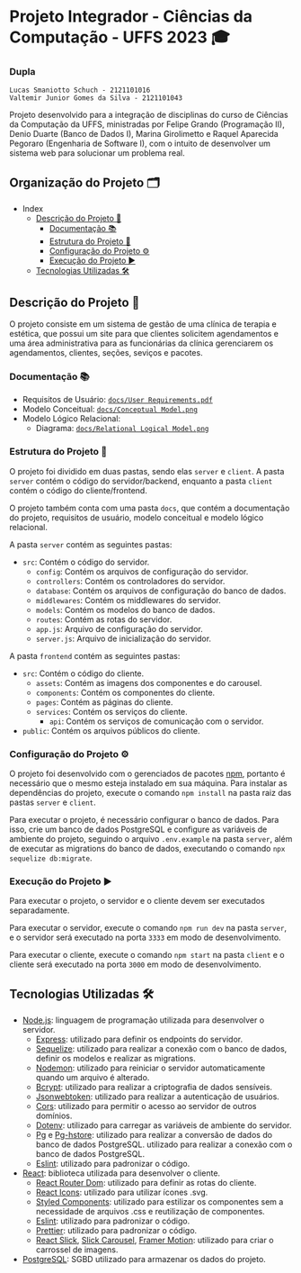 # Projeto Integrador  - Ciências da Computação - UFFS 2023 🎓
### Dupla
`Lucas Smaniotto Schuch - 2121101016` <br>
`Valtemir Junior Gomes da Silva - 2121101043`

Projeto desenvolvido para a integração de disciplinas do curso de Ciências da Computação da UFFS, ministradas por Felipe Grando (Programação II), Denio Duarte (Banco de Dados I), Marina Girolimetto e Raquel Aparecida Pegoraro (Engenharia de Software I), com o intuito de desenvolver um sistema web para solucionar um problema real.

## Organização do Projeto 🗂️

- Index 
  - [Descrição do Projeto 📝](#descrição-do-projeto-)
    - [Documentação 📚](#documentação-)
    - [Estrutura do Projeto 📁](#estrutura-do-projeto-)
    - [Configuração do Projeto ⚙️](#configuração-do-projeto-)
    - [Execução do Projeto ▶️](#execução-e-exaecução-)
  - [Tecnologias Utilizadas 🛠️](#tecnologias-utilizadas-)
## Descrição do Projeto 📝
O projeto consiste em um sistema de gestão de uma clínica de terapia e estética, que possui um site para que clientes solicitem agendamentos e uma área administrativa para as funcionárias da clínica gerenciarem os agendamentos, clientes, seções, seviços e pacotes.
  
### Documentação 📚
- Requisitos de Usuário: [`docs/User Requirements.pdf`](https://github.com/ValtemirJr/ProjetoIntegrador/blob/main/docs/User%20Requirements.pdf)
- Modelo Conceitual: [`docs/Conceptual Model.png`](https://github.com/ValtemirJr/ProjetoIntegrador/blob/main/docs/Conceptual%20Model.png)
- Modelo Lógico Relacional:
  - Diagrama: [`docs/Relational Logical Model.png`](https://github.com/ValtemirJr/ProjetoIntegrador/blob/main/docs/Relational%20Logical%20Model.png)

### Estrutura do Projeto 📁
O projeto foi dividido em duas pastas, sendo elas `server` e `client`. A pasta `server` contém o código do servidor/backend, enquanto a pasta `client` contém o código do cliente/frontend.

O projeto também conta com uma pasta `docs`, que contém a documentação do projeto, requisitos de usuário, modelo conceitual e modelo lógico relacional.

A pasta `server` contém as seguintes pastas:
- `src`: Contém o código do servidor.
  - `config`: Contém os arquivos de configuração do servidor.
  - `controllers`: Contém os controladores do servidor.
  - `database`: Contém os arquivos de configuração do banco de dados.
  - `middlewares`: Contém os middlewares do servidor.
  - `models`: Contém os modelos do banco de dados.
  - `routes`: Contém as rotas do servidor.
  - `app.js`: Arquivo de configuração do servidor.
  - `server.js`: Arquivo de inicialização do servidor.

A pasta `frontend` contém as seguintes pastas:
- `src`: Contém o código do cliente.
  - `assets`: Contém as imagens dos componentes e do carousel.  
  - `components`: Contém os componentes do cliente.
  - `pages`: Contém as páginas do cliente.
  - `services`: Contém os serviços do cliente.
    - `api`: Contém os serviços de comunicação com o servidor.
- `public`: Contém os arquivos públicos do cliente.

### Configuração do Projeto ⚙️
O projeto foi desenvolvido com o gerenciados de pacotes [npm](https://www.npmjs.com/), portanto é necessário que o mesmo esteja instalado em sua máquina.
Para instalar as dependências do projeto, execute o comando `npm install` na pasta raiz das pastas `server` e `client`.

Para executar o projeto, é necessário configurar o banco de dados. Para isso, crie um banco de dados PostgreSQL e configure as variáveis de ambiente do projeto, seguindo o arquivo `.env.example` na pasta `server`, além de executar as migrations do banco de dados, executando o comando `npx sequelize db:migrate`.

### Execução do Projeto ▶️
Para executar o projeto, o servidor e o cliente devem ser executados separadamente. 

Para executar o servidor, execute o comando `npm run dev` na pasta `server`, e o servidor será executado na porta `3333` em modo de desenvolvimento.

Para executar o cliente, execute o comando `npm start` na pasta `client` e o cliente será executado na porta `3000` em modo de desenvolvimento.

## Tecnologias Utilizadas 🛠️
- [Node.js](https://nodejs.org/en/): linguagem de programação utilizada para desenvolver o servidor.
  - [Express](https://expressjs.com/pt-br/): utilizado para definir os endpoints do servidor.
  - [Sequelize](https://sequelize.org/): utilizado para realizar a conexão com o banco de dados, definir os modelos e realizar as migrations.
  - [Nodemon](https://nodemon.io/): utilizado para reiniciar o servidor automaticamente quando um arquivo é alterado.
  - [Bcrypt](https://www.npmjs.com/package/bcrypt): utilizado para realizar a criptografia de dados sensíveis.
  - [Jsonwebtoken](https://www.npmjs.com/package/jsonwebtoken): utilizado para realizar a autenticação de usuários.
  - [Cors](https://www.npmjs.com/package/cors): utilizado para permitir o acesso ao servidor de outros domínios.
  - [Dotenv](https://www.npmjs.com/package/dotenv): utilizado para carregar as variáveis de ambiente do servidor.
  - [Pg](https://www.npmjs.com/package/pg) e [Pg-hstore](https://www.npmjs.com/package/pg-hstore): utilizado para realizar a conversão de dados do banco de dados PostgreSQL. utilizado para realizar a conexão com o banco de dados PostgreSQL.
  - [Eslint](https://eslint.org/): utilizado para padronizar o código.
- [React](https://pt-br.reactjs.org/): biblioteca utilizada para desenvolver o cliente.
  - [React Router Dom](https://reactrouter.com/web/guides/quick-start): utilizado para definir as rotas do cliente.
  - [React Icons](https://react-icons.github.io/react-icons/): utilizado para utilizar ícones .svg.
  - [Styled Components](https://styled-components.com/): utilizado para estilizar os componentes sem a necessidade de arquivos .css e reutilização de componentes.
  - [Eslint](https://eslint.org/): utilizado para padronizar o código.
  - [Prettier](https://prettier.io/): utilizado para padronizar o código.
  - [React Slick](https://react-slick.neostack.com/), [Slick Carousel](https://kenwheeler.github.io/slick/), [Framer Motion](https://www.framer.com/motion/): utilizado para criar o carrossel de imagens.
- [PostgreSQL](https://www.postgresql.org/): SGBD utilizado para armazenar os dados do projeto.
